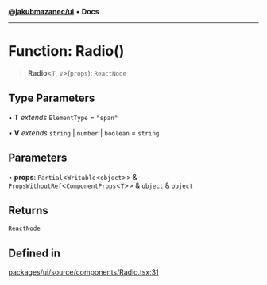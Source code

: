 [**@jakubmazanec/ui**](../README.md) • **Docs**

---

# Function: Radio()

> **Radio**\<`T`, `V`\>(`props`): `ReactNode`

## Type Parameters

• **T** _extends_ `ElementType` = `"span"`

• **V** _extends_ `string` \| `number` \| `boolean` = `string`

## Parameters

• **props**: `Partial`\<`Writable`\<`object`\>\> & `PropsWithoutRef`\<`ComponentProps`\<`T`\>\> &
`object` & `object`

## Returns

`ReactNode`

## Defined in

[packages/ui/source/components/Radio.tsx:31](https://github.com/jakubmazanec/tools/blob/863f04cbbb9368fd023f0309084819aa9247d808/packages/ui/source/components/Radio.tsx#L31)
